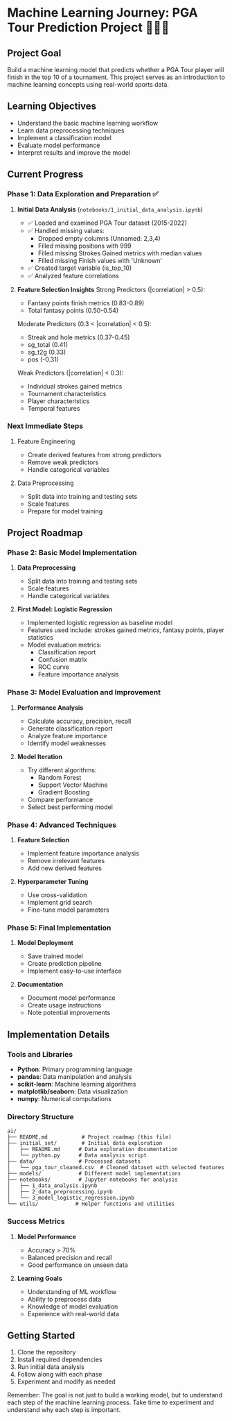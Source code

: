 # Machine Learning Journey: PGA Tour Prediction Project 🏌️‍♂️🤖

## Project Goal
Build a machine learning model that predicts whether a PGA Tour player will finish in the top 10 of a tournament. This project serves as an introduction to machine learning concepts using real-world sports data.

## Learning Objectives
- Understand the basic machine learning workflow
- Learn data preprocessing techniques
- Implement a classification model
- Evaluate model performance
- Interpret results and improve the model

## Current Progress

### Phase 1: Data Exploration and Preparation ✅
1. **Initial Data Analysis** (`notebooks/1_initial_data_analysis.ipynb`)
   - ✅ Loaded and examined PGA Tour dataset (2015-2022)
   - ✅ Handled missing values:
     - Dropped empty columns (Unnamed: 2,3,4)
     - Filled missing positions with 999
     - Filled missing Strokes Gained metrics with median values
     - Filled missing Finish values with 'Unknown'
   - ✅ Created target variable (is_top_10)
   - ✅ Analyzed feature correlations

2. **Feature Selection Insights**
   Strong Predictors (|correlation| > 0.5):
   - Fantasy points finish metrics (0.83-0.89)
   - Total fantasy points (0.50-0.54)

   Moderate Predictors (0.3 < |correlation| < 0.5):
   - Streak and hole metrics (0.37-0.45)
   - sg_total (0.41)
   - sg_t2g (0.33)
   - pos (-0.31)

   Weak Predictors (|correlation| < 0.3):
   - Individual strokes gained metrics
   - Tournament characteristics
   - Player characteristics
   - Temporal features

### Next Immediate Steps
1. Feature Engineering
   - Create derived features from strong predictors
   - Remove weak predictors
   - Handle categorical variables

2. Data Preprocessing
   - Split data into training and testing sets
   - Scale features
   - Prepare for model training

## Project Roadmap

### Phase 2: Basic Model Implementation
1. **Data Preprocessing**
   - Split data into training and testing sets
   - Scale features
   - Handle categorical variables
   
2. **First Model: Logistic Regression**
   - Implemented logistic regression as baseline model
   - Features used include: strokes gained metrics, fantasy points, player statistics
   - Model evaluation metrics:
     - Classification report
     - Confusion matrix
     - ROC curve
     - Feature importance analysis

### Phase 3: Model Evaluation and Improvement
1. **Performance Analysis**
   - Calculate accuracy, precision, recall
   - Generate classification report
   - Analyze feature importance
   - Identify model weaknesses

2. **Model Iteration**
   - Try different algorithms:
     - Random Forest
     - Support Vector Machine
     - Gradient Boosting
   - Compare performance
   - Select best performing model

### Phase 4: Advanced Techniques
1. **Feature Selection**
   - Implement feature importance analysis
   - Remove irrelevant features
   - Add new derived features

2. **Hyperparameter Tuning**
   - Use cross-validation
   - Implement grid search
   - Fine-tune model parameters

### Phase 5: Final Implementation
1. **Model Deployment**
   - Save trained model
   - Create prediction pipeline
   - Implement easy-to-use interface

2. **Documentation**
   - Document model performance
   - Create usage instructions
   - Note potential improvements

## Implementation Details

### Tools and Libraries
- **Python**: Primary programming language
- **pandas**: Data manipulation and analysis
- **scikit-learn**: Machine learning algorithms
- **matplotlib/seaborn**: Data visualization
- **numpy**: Numerical computations

### Directory Structure
```
ai/
├── README.md           # Project roadmap (this file)
├── initial_set/        # Initial data exploration
│   ├── README.md      # Data exploration documentation
│   └── python.py      # Data analysis script
├── data/              # Processed datasets
│   └── pga_tour_cleaned.csv  # Cleaned dataset with selected features
├── models/            # Different model implementations
├── notebooks/         # Jupyter notebooks for analysis
│   ├── 1_data_analysis.ipynb
│   ├── 2_data_preprocessing.ipynb
│   └── 3_model_logistic_regression.ipynb
└── utils/            # Helper functions and utilities
```

### Success Metrics
1. **Model Performance**
   - Accuracy > 70%
   - Balanced precision and recall
   - Good performance on unseen data

2. **Learning Goals**
   - Understanding of ML workflow
   - Ability to preprocess data
   - Knowledge of model evaluation
   - Experience with real-world data

## Getting Started
1. Clone the repository
2. Install required dependencies
3. Run initial data analysis
4. Follow along with each phase
5. Experiment and modify as needed

Remember: The goal is not just to build a working model, but to understand each step of the machine learning process. Take time to experiment and understand why each step is important.
